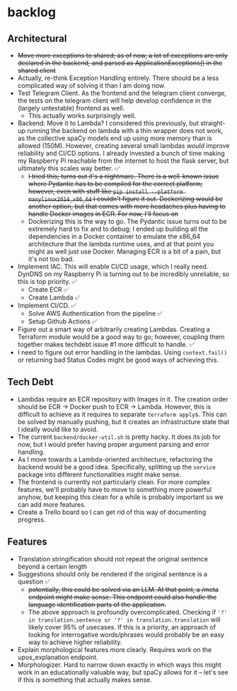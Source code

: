 # backlog

## Architectural

- ~~Move more exceptions to shared; as of now, a lot of exceptions are only declared in the backend,
  and parsed as ApplicationExceptions() in the shared client~~
- Actually, re-think Exception Handling entirely. There should be a less complicated way of solving it than I am doing
  now.
- Test Telegram Client. As the frontend and the telegram client converge, the tests on the telegram client
  will help develop confidence in the (largely untestable) frontend as well.
    - This actually works surprisingly well.
- Backend: Move it to Lambda? I considered this previously, but straight-up running the backend on lambda with a thin
  wrapper does not work, as the collective spaCy models end up using more memory than is allowed (150M). However,
  creating several small lambdas _would_ improve reliability and CI/CD options. I already invested a bunch of time
  making my Raspberry Pi reachable from the internet to host the flask server, but ultimately this scales way better. ✅
    - ~~I tried this; turns out it's a nightmare. There is a well-known issue where Pydantic has to be compiled for the
      correct platform;
      however, even with stuff like `pip install --platform manylinux2014_x86_64` I couldn't figure it out.
      Dockerizing would be another option, but that comes with more headaches plus having to handle Docker images in
      ECR. For now, I'll focus on~~
    - Dockerizing this is the way to go. The Pydantic issue turns out to be extremely hard to fix and to debug;
      I ended up building all the dependencies in a Docker container to emulate the x86_64 architecture that the
      lambda runtime uses, and at that point you might as well just use Docker. Managing ECR is a bit of a pain, but
      it's not too bad.
- Implement IAC. This will enable CI/CD usage, which I really need. DynDNS on my Raspberry Pi is turning out to be
  incredibly unreliable, so this is top priority. ✅
    - Create ECR ✅
    - Create Lambda ✅
- Implement CI/CD. ✅
    - Solve AWS Authentication from the pipeline ✅
    - Setup Github Actions ✅
- Figure out a smart way of arbitrarily creating Lambdas. Creating a Terraform module would be a good way to go;
however, coupling them together makes techdebt issue #1 more difficult to handle. ✅ 
- I need to figure out error handling in the lambdas. Using `context.fail()` or returníng bad Status Codes might
be good ways of achieving this.

## Tech Debt

- Lambdas require an ECR repository with Images in it. The creation order should be ECR -> Docker push to ECR -> Lambda.
  However, this is difficult to achieve as it requires to separate `terraform apply`s. This can be solved by manually
  pushing, but it creates an infrastructure state that I ideally would like to avoid.
- The current `backend/docker-util.sh` is pretty hacky. It does its job for now, but I would prefer having proper
  argument parsing and error handling.
- As I move towards a Lambda-oriented architecture, refactoring the backend would be a good idea. Specifically,
  splitting up the `service` package into different functionalities might make sense.
- The frontend is currently not particularly clean. For more complex features, we'll probably have to move to
  something more powerful anyhow, but keeping this clean for a while is probably important so we can add more features.
- Create a Trello board so I can get rid of this way of documenting progress.

## Features

- Translation stringification should not repeat the original sentence beyond a certain length
- Suggestions should only be rendered if the original sentence is a question ✅
    - ~~potentially, this could be solved via an LLM. At that point, a /meta endpoint might make sense. This endpoint
      could
      also handle the language identification parts of the application.~~
    - The above approach is profoundly overcomplicated. Checking
      if `'?' in translation.sentence or '?' in translation.translation` will likely cover 95% of usecases. If this is a
      priority, an approach of looking for interrogative words/phrases would probably be an easy way to achieve higher
      reliability.
- Explain morphological features more clearly. Requires work on the upos_explanation endpoint.
- Morphologizer. Hard to narrow down exactly in which ways this might work in an educationally valuable way, but spaCy
  allows for it – let's see if this is something that actually makes sense.

